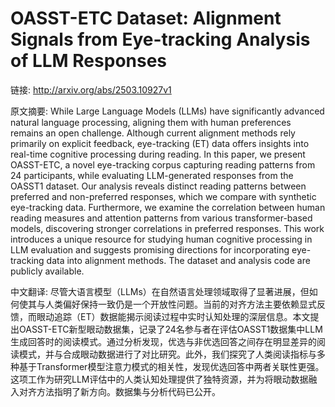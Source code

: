 # OASST-ETC Dataset: Alignment Signals from Eye-tracking Analysis of LLM Responses

链接: http://arxiv.org/abs/2503.10927v1

原文摘要:
While Large Language Models (LLMs) have significantly advanced natural
language processing, aligning them with human preferences remains an open
challenge. Although current alignment methods rely primarily on explicit
feedback, eye-tracking (ET) data offers insights into real-time cognitive
processing during reading. In this paper, we present OASST-ETC, a novel
eye-tracking corpus capturing reading patterns from 24 participants, while
evaluating LLM-generated responses from the OASST1 dataset. Our analysis
reveals distinct reading patterns between preferred and non-preferred
responses, which we compare with synthetic eye-tracking data. Furthermore, we
examine the correlation between human reading measures and attention patterns
from various transformer-based models, discovering stronger correlations in
preferred responses. This work introduces a unique resource for studying human
cognitive processing in LLM evaluation and suggests promising directions for
incorporating eye-tracking data into alignment methods. The dataset and
analysis code are publicly available.

中文翻译:
尽管大语言模型（LLMs）在自然语言处理领域取得了显著进展，但如何使其与人类偏好保持一致仍是一个开放性问题。当前的对齐方法主要依赖显式反馈，而眼动追踪（ET）数据能揭示阅读过程中实时认知处理的深层信息。本文提出OASST-ETC新型眼动数据集，记录了24名参与者在评估OASST1数据集中LLM生成回答时的阅读模式。通过分析发现，优选与非优选回答之间存在明显差异的阅读模式，并与合成眼动数据进行了对比研究。此外，我们探究了人类阅读指标与多种基于Transformer模型注意力模式的相关性，发现优选回答中两者关联性更强。这项工作为研究LLM评估中的人类认知处理提供了独特资源，并为将眼动数据融入对齐方法指明了新方向。数据集与分析代码已公开。
